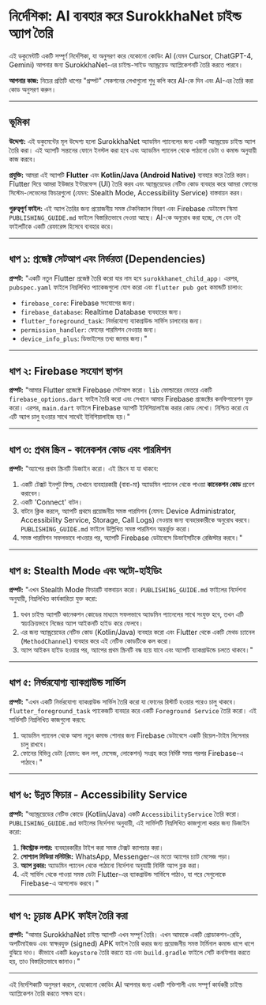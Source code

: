 
# নির্দেশিকা: AI ব্যবহার করে SurokkhaNet চাইল্ড অ্যাপ তৈরি

এই ডকুমেন্টটি একটি সম্পূর্ণ নির্দেশিকা, যা অনুসরণ করে যেকোনো কোডিং AI (যেমন Cursor, ChatGPT-4, Gemini) আপনার জন্য SurokkhaNet-এর চাইল্ড-সাইড অ্যান্ড্রয়েড অ্যাপ্লিকেশনটি তৈরি করতে পারবে।

**আপনার কাজ:** নিচের প্রতিটি ধাপের "প্রম্পট" সেকশনের লেখাগুলো শুধু কপি করে AI-কে দিন এবং AI-এর তৈরি করা কোড অনুসরণ করুন।

---

## ভূমিকা

**উদ্দেশ্য:** এই ডকুমেন্টের মূল উদ্দেশ্য হলো SurokkhaNet অ্যাডমিন প্যানেলের জন্য একটি অ্যান্ড্রয়েড চাইল্ড অ্যাপ তৈরি করা। এই অ্যাপটি সন্তানের ফোনে ইনস্টল করা হবে এবং অ্যাডমিন প্যানেল থেকে পাঠানো ডেটা ও কমান্ড অনুযায়ী কাজ করবে।

**প্রযুক্তি:** আমরা এই অ্যাপটি **Flutter** এবং **Kotlin/Java (Android Native)** ব্যবহার করে তৈরি করব। Flutter দিয়ে আমরা ইউজার ইন্টারফেস (UI) তৈরি করব এবং অ্যান্ড্রয়েডের নেটিভ কোড ব্যবহার করে আমরা ফোনের সিস্টেম-লেভেলের ফিচারগুলো (যেমন: Stealth Mode, Accessibility Service) বাস্তবায়ন করব।

**গুরুত্বপূর্ণ ফাইল:** এই অ্যাপ তৈরির জন্য প্রয়োজনীয় সমস্ত টেকনিক্যাল বিবরণ এবং Firebase ডেটাবেস স্কিমা `PUBLISHING_GUIDE.md` ফাইলে বিস্তারিতভাবে দেওয়া আছে। AI-কে অনুরোধ করা হচ্ছে, সে যেন ওই ফাইলটিকে একটি রেফারেন্স হিসেবে ব্যবহার করে।

---

## ধাপ ১: প্রজেক্ট সেটআপ এবং নির্ভরতা (Dependencies)

**প্রম্পট:**
"একটি নতুন Flutter প্রজেক্ট তৈরি করো যার নাম হবে `surokkhanet_child_app`। এরপর, `pubspec.yaml` ফাইলে নিম্নলিখিত প্যাকেজগুলো যোগ করো এবং `flutter pub get` কমান্ডটি চালাও:
- `firebase_core`: Firebase সংযোগের জন্য।
- `firebase_database`: Realtime Database ব্যবহারের জন্য।
- `flutter_foreground_task`: নির্ভরযোগ্য ব্যাকগ্রাউন্ড সার্ভিস চালানোর জন্য।
- `permission_handler`: ফোনের পারমিশন নেওয়ার জন্য।
- `device_info_plus`: ডিভাইসের তথ্য জানার জন্য।"

---

## ধাপ ২: Firebase সংযোগ স্থাপন

**প্রম্পট:**
"আমার Flutter প্রজেক্টে Firebase সেটআপ করো। `lib` ফোল্ডারের ভেতরে একটি `firebase_options.dart` ফাইল তৈরি করো এবং সেখানে আমার Firebase প্রজেক্টের কনফিগারেশন যুক্ত করো। এরপর, `main.dart` ফাইলে Firebase অ্যাপটি ইনিশিয়ালাইজ করার কোড লেখো। নিশ্চিত করো যে এটি অ্যাপ চালু হওয়ার সাথে সাথেই ইনিশিয়ালাইজ হয়।"

---

## ধাপ ৩: প্রথম স্ক্রিন - কানেকশন কোড এবং পারমিশন

**প্রম্পট:**
"অ্যাপের প্রথম স্ক্রিনটি ডিজাইন করো। এই স্ক্রিনে যা যা থাকবে:
1.  একটি টেক্সট ইনপুট ফিল্ড, যেখানে ব্যবহারকারী (বাবা-মা) অ্যাডমিন প্যানেল থেকে পাওয়া **কানেকশন কোড** প্রবেশ করাবেন।
2.  একটি 'Connect' বাটন।
3.  বাটনে ক্লিক করলে, অ্যাপটি প্রথমে প্রয়োজনীয় সমস্ত পারমিশন (যেমন: Device Administrator, Accessibility Service, Storage, Call Logs) নেওয়ার জন্য ব্যবহারকারীকে অনুরোধ করবে। `PUBLISHING_GUIDE.md` ফাইলে উল্লিখিত সমস্ত পারমিশন অন্তর্ভুক্ত করো।
4.  সমস্ত পারমিশন সফলভাবে পাওয়ার পর, অ্যাপটি Firebase ডেটাবেসে ডিভাইসটিকে রেজিস্টার করবে।"

---

## ধাপ ৪: Stealth Mode এবং অটো-হাইডিং

**প্রম্পট:**
"এখন Stealth Mode ফিচারটি বাস্তবায়ন করো। `PUBLISHING_GUIDE.md` ফাইলের নির্দেশনা অনুযায়ী, নিম্নলিখিত কার্যকারিতা যুক্ত করো:
1.  যখন চাইল্ড অ্যাপটি কানেকশন কোডের মাধ্যমে সফলভাবে অ্যাডমিন প্যানেলের সাথে সংযুক্ত হবে, তখন এটি স্বয়ংক্রিয়ভাবে নিজের অ্যাপ আইকনটি হাইড করে ফেলবে।
2.  এর জন্য অ্যান্ড্রয়েডের নেটিভ কোড (Kotlin/Java) ব্যবহার করো এবং Flutter থেকে একটি মেথড চ্যানেল (`MethodChannel`) ব্যবহার করে এই নেটিভ কোডটিকে কল করো।
3.  অ্যাপ আইকন হাইড হওয়ার পর, অ্যাপের প্রথম স্ক্রিনটি বন্ধ হয়ে যাবে এবং অ্যাপটি ব্যাকগ্রাউন্ডে চলতে থাকবে।"

---

## ধাপ ৫: নির্ভরযোগ্য ব্যাকগ্রাউন্ড সার্ভিস

**প্রম্পট:**
"এখন একটি নির্ভরযোগ্য ব্যাকগ্রাউন্ড সার্ভিস তৈরি করো যা ফোনের রিস্টার্ট হওয়ার পরেও চালু থাকবে। `flutter_foreground_task` প্যাকেজটি ব্যবহার করে একটি `Foreground Service` তৈরি করো। এই সার্ভিসটি নিম্নলিখিত কাজগুলো করবে:
1.  অ্যাডমিন প্যানেল থেকে আসা নতুন কমান্ড শোনার জন্য Firebase ডেটাবেসে একটি রিয়েল-টাইম লিসেনার চালু রাখবে।
2.  ফোনের বিভিন্ন ডেটা (যেমন: কল লগ, মেসেজ, লোকেশন) সংগ্রহ করে নির্দিষ্ট সময় পরপর Firebase-এ পাঠাবে।"

---

## ধাপ ৬: উন্নত ফিচার - Accessibility Service

**প্রম্পট:**
"অ্যান্ড্রয়েডের নেটিভ কোডে (Kotlin/Java) একটি `AccessibilityService` তৈরি করো। `PUBLISHING_GUIDE.md` ফাইলের নির্দেশনা অনুযায়ী, এই সার্ভিসটি নিম্নলিখিত কাজগুলো করার জন্য ডিজাইন করো:
1.  **কিস্ট্রোক লগার:** ব্যবহারকারীর টাইপ করা সমস্ত টেক্সট ক্যাপচার করা।
2.  **সোশ্যাল মিডিয়া মনিটরিং:** WhatsApp, Messenger-এর মতো অ্যাপের চ্যাট মেসেজ পড়া।
3.  **অ্যাপ ব্লকার:** অ্যাডমিন প্যানেল থেকে পাঠানো নির্দেশনা অনুযায়ী নির্দিষ্ট অ্যাপ ব্লক করা।
4.  এই সার্ভিস থেকে পাওয়া সমস্ত ডেটা Flutter-এর ব্যাকগ্রাউন্ড সার্ভিসে পাঠাও, যা পরে সেগুলোকে Firebase-এ আপলোড করবে।"

---

## ধাপ ৭: চূড়ান্ত APK ফাইল তৈরি করা

**প্রম্পট:**
"আমার SurokkhaNet চাইল্ড অ্যাপটি এখন সম্পূর্ণ তৈরি। এখন আমাকে একটি প্রোডাকশন-রেডি, অপটিমাইজড এবং স্বাক্ষরযুক্ত (signed) APK ফাইল তৈরি করার জন্য প্রয়োজনীয় সমস্ত টার্মিনাল কমান্ড ধাপে ধাপে বুঝিয়ে দাও। কীভাবে একটি `keystore` তৈরি করতে হয় এবং `build.gradle` ফাইলে সেটি কনফিগার করতে হয়, তাও বিস্তারিতভাবে জানাও।"

---
এই নির্দেশিকাটি অনুসরণ করলে, যেকোনো কোডিং AI আপনার জন্য একটি শক্তিশালী এবং সম্পূর্ণ কার্যকরী চাইল্ড অ্যাপ্লিকেশন তৈরি করতে সক্ষম হবে।
